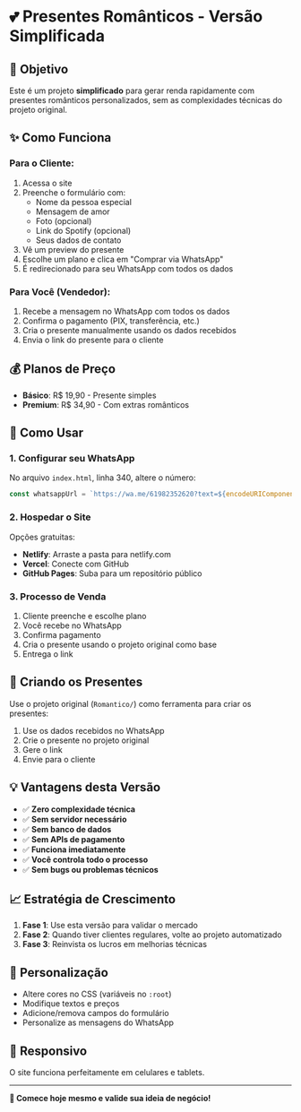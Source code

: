 # 💕 Presentes Românticos - Versão Simplificada

## 🎯 Objetivo
Este é um projeto **simplificado** para gerar renda rapidamente com presentes românticos personalizados, sem as complexidades técnicas do projeto original.

## ✨ Como Funciona

### Para o Cliente:
1. Acessa o site
2. Preenche o formulário com:
   - Nome da pessoa especial
   - Mensagem de amor
   - Foto (opcional)
   - Link do Spotify (opcional)
   - Seus dados de contato
3. Vê um preview do presente
4. Escolhe um plano e clica em "Comprar via WhatsApp"
5. É redirecionado para seu WhatsApp com todos os dados

### Para Você (Vendedor):
1. Recebe a mensagem no WhatsApp com todos os dados
2. Confirma o pagamento (PIX, transferência, etc.)
3. Cria o presente manualmente usando os dados recebidos
4. Envia o link do presente para o cliente

## 💰 Planos de Preço
- **Básico**: R$ 19,90 - Presente simples
- **Premium**: R$ 34,90 - Com extras românticos

## 🚀 Como Usar

### 1. Configurar seu WhatsApp
No arquivo `index.html`, linha 340, altere o número:
```javascript
const whatsappUrl = `https://wa.me/61982352620?text=${encodeURIComponent(message)}`;
```

### 2. Hospedar o Site
Opções gratuitas:
- **Netlify**: Arraste a pasta para netlify.com
- **Vercel**: Conecte com GitHub
- **GitHub Pages**: Suba para um repositório público

### 3. Processo de Venda
1. Cliente preenche e escolhe plano
2. Você recebe no WhatsApp
3. Confirma pagamento
4. Cria o presente usando o projeto original como base
5. Entrega o link

## 🎨 Criando os Presentes
Use o projeto original (`Romantico/`) como ferramenta para criar os presentes:
1. Use os dados recebidos no WhatsApp
2. Crie o presente no projeto original
3. Gere o link
4. Envie para o cliente

## 💡 Vantagens desta Versão
- ✅ **Zero complexidade técnica**
- ✅ **Sem servidor necessário**
- ✅ **Sem banco de dados**
- ✅ **Sem APIs de pagamento**
- ✅ **Funciona imediatamente**
- ✅ **Você controla todo o processo**
- ✅ **Sem bugs ou problemas técnicos**

## 📈 Estratégia de Crescimento
1. **Fase 1**: Use esta versão para validar o mercado
2. **Fase 2**: Quando tiver clientes regulares, volte ao projeto automatizado
3. **Fase 3**: Reinvista os lucros em melhorias técnicas

## 🔧 Personalização
- Altere cores no CSS (variáveis no `:root`)
- Modifique textos e preços
- Adicione/remova campos do formulário
- Personalize as mensagens do WhatsApp

## 📱 Responsivo
O site funciona perfeitamente em celulares e tablets.

---

**💪 Comece hoje mesmo e valide sua ideia de negócio!**